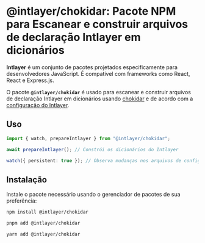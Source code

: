 # @intlayer/chokidar: Pacote NPM para Escanear e construir arquivos de declaração Intlayer em dicionários

**Intlayer** é um conjunto de pacotes projetados especificamente para desenvolvedores JavaScript. É compatível com frameworks como React, React e Express.js.

O pacote **`@intlayer/chokidar`** é usado para escanear e construir arquivos de declaração Intlayer em dicionários usando [chokidar](https://github.com/paulmillr/chokidar) e de acordo com a [configuração do Intlayer](https://github.com/aymericzip/intlayer/blob/main/docs/pt/configuration.md).

## Uso

```ts
import { watch, prepareIntlayer } from "@intlayer/chokidar";

await prepareIntlayer(); // Constrói os dicionários do Intlayer

watch({ persistent: true }); // Observa mudanças nos arquivos de configuração
```

## Instalação

Instale o pacote necessário usando o gerenciador de pacotes de sua preferência:

```bash packageManager="npm"
npm install @intlayer/chokidar
```

```bash packageManager="pnpm"
pnpm add @intlayer/chokidar
```

```bash packageManager="yarn"
yarn add @intlayer/chokidar
```
